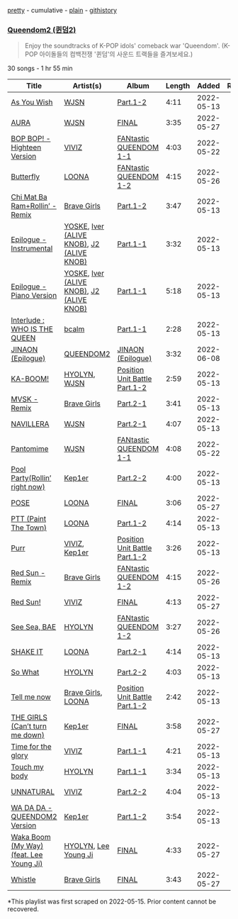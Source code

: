 [pretty](/playlists/pretty/37i9dQZF1DWSluHnSzEAUI.md) - cumulative - [plain](/playlists/plain/37i9dQZF1DWSluHnSzEAUI) - [githistory](https://github.githistory.xyz/mackorone/spotify-playlist-archive/blob/main/playlists/plain/37i9dQZF1DWSluHnSzEAUI)

### [Queendom2 \(퀸덤2\)](https://open.spotify.com/playlist/37i9dQZF1DWSluHnSzEAUI)

> Enjoy the soundtracks of K\-POP idols' comeback war 'Queendom'\. \(K\-POP 아이돌들의 컴백전쟁 '퀸덤'의 사운드 트랙들을 즐겨보세요.\)

30 songs - 1 hr 55 min

| Title | Artist(s) | Album | Length | Added | Removed |
|---|---|---|---|---|---|
| [As You Wish](https://open.spotify.com/track/14cZrslWzQ6e3Y5zrixFkK) | [WJSN](https://open.spotify.com/artist/6hhqsQZhtp9hfaZhSd0VSD) | [<Queendom2> Part.1\-2](https://open.spotify.com/album/0EympgU3LD2R2I4N5jmJO1) | 4:11 | 2022-05-13 |  |
| [AURA](https://open.spotify.com/track/4jP982FpZoDv729D0X8BiN) | [WJSN](https://open.spotify.com/artist/6hhqsQZhtp9hfaZhSd0VSD) | [<Queendom2> FINAL](https://open.spotify.com/album/5ZorEUDqewnEygf4FAOjhm) | 3:35 | 2022-05-27 |  |
| [BOP BOP! \- Highteen Version](https://open.spotify.com/track/491J2YuRjghqBNNunxzXLg) | [VIVIZ](https://open.spotify.com/artist/7Lq3yAtwi0Z7zpxEwbQQNZ) | [<Queendom2> FANtastic QUEENDOM 1\-1](https://open.spotify.com/album/7fFl1TABviXjPPBEdCOwqw) | 4:03 | 2022-05-22 |  |
| [Butterfly](https://open.spotify.com/track/2PgfMrrprDO5kwwfpPzfvm) | [LOONA](https://open.spotify.com/artist/52zMTJCKluDlFwMQWmccY7) | [<Queendom2> FANtastic QUEENDOM 1\-2](https://open.spotify.com/album/4WdZvIgh5ok6IrTKBx1UFA) | 4:15 | 2022-05-26 |  |
| [Chi Mat Ba Ram+Rollin’ \- Remix](https://open.spotify.com/track/7i6q0bO7oTHzoPU6aQso6u) | [Brave Girls](https://open.spotify.com/artist/7t5H3uQv0Zw6cQUnSTF5BB) | [<Queendom2> Part.1\-2](https://open.spotify.com/album/0EympgU3LD2R2I4N5jmJO1) | 3:47 | 2022-05-13 |  |
| [Epilogue \- Instrumental](https://open.spotify.com/track/0Yh4ibGdvYU6Bcv78KUFFY) | [YOSKE](https://open.spotify.com/artist/1R4kc8WcmmFEn7lFvPeJ5E), [Iver \(ALIVE KNOB\)](https://open.spotify.com/artist/3ITyFwK4gvAyxjd7KbgF68), [J2 \(ALIVE KNOB\)](https://open.spotify.com/artist/4e6QTwmX6eYDooCwfKyuac) | [<Queendom2> Part.1\-1](https://open.spotify.com/album/29VuFjH8b0MmLmRPeKb1cK) | 3:32 | 2022-05-13 |  |
| [Epilogue \- Piano Version](https://open.spotify.com/track/2gzJgcYyx7pbaizAJRYy6q) | [YOSKE](https://open.spotify.com/artist/1R4kc8WcmmFEn7lFvPeJ5E), [Iver \(ALIVE KNOB\)](https://open.spotify.com/artist/3ITyFwK4gvAyxjd7KbgF68), [J2 \(ALIVE KNOB\)](https://open.spotify.com/artist/4e6QTwmX6eYDooCwfKyuac) | [<Queendom2> Part.1\-1](https://open.spotify.com/album/29VuFjH8b0MmLmRPeKb1cK) | 5:18 | 2022-05-13 |  |
| [Interlude : WHO IS THE QUEEN](https://open.spotify.com/track/66KdAaSfra9lfsMs5hfjxY) | [bcalm](https://open.spotify.com/artist/7dafLVKGkbjDGvL48rfrQM) | [<Queendom2> Part.1\-1](https://open.spotify.com/album/29VuFjH8b0MmLmRPeKb1cK) | 2:28 | 2022-05-13 |  |
| [JINAON \(Epilogue\)](https://open.spotify.com/track/1KIA6tiJdtOYci9isQ1eqR) | [QUEENDOM2](https://open.spotify.com/artist/0BUt4yEmWUGULfwOcu98aj) | [<Queendom2> JINAON \(Epilogue\)](https://open.spotify.com/album/7C6PZ4R61449d9NVmDKtpq) | 3:32 | 2022-06-08 |  |
| [KA\-BOOM!](https://open.spotify.com/track/3lbXWGqf8Fqb9UWcrgexbK) | [HYOLYN](https://open.spotify.com/artist/78sJswwVn4P8aEhkF4K6fQ), [WJSN](https://open.spotify.com/artist/6hhqsQZhtp9hfaZhSd0VSD) | [<Queendom2> Position Unit Battle Part.1\-2](https://open.spotify.com/album/1w8AYEGlbx03HhNxUvNPj8) | 2:59 | 2022-05-13 |  |
| [MVSK \- Remix](https://open.spotify.com/track/5Io9E7JUo707GXVPGC68j8) | [Brave Girls](https://open.spotify.com/artist/7t5H3uQv0Zw6cQUnSTF5BB) | [<Queendom2> Part.2\-1](https://open.spotify.com/album/4UhIreAIqRgp2l8PlMGqH0) | 3:41 | 2022-05-13 |  |
| [NAVILLERA](https://open.spotify.com/track/5zLCLAce7F5J2OfE4S8yAC) | [WJSN](https://open.spotify.com/artist/6hhqsQZhtp9hfaZhSd0VSD) | [<Queendom2> Part.2\-1](https://open.spotify.com/album/4UhIreAIqRgp2l8PlMGqH0) | 4:07 | 2022-05-13 |  |
| [Pantomime](https://open.spotify.com/track/0mqHEMJdDzes00D9IToXPX) | [WJSN](https://open.spotify.com/artist/6hhqsQZhtp9hfaZhSd0VSD) | [<Queendom2> FANtastic QUEENDOM 1\-1](https://open.spotify.com/album/7fFl1TABviXjPPBEdCOwqw) | 4:08 | 2022-05-22 |  |
| [Pool Party\(Rollin’ right now\)](https://open.spotify.com/track/4RsGFsrL1NeUlKv6Zourbp) | [Kep1er](https://open.spotify.com/artist/5R7AMwDeroq6Ls0COQYpS4) | [<Queendom2> Part.2\-2](https://open.spotify.com/album/5ftR2nskDFsLbszHNIiYJp) | 4:00 | 2022-05-13 |  |
| [POSE](https://open.spotify.com/track/6L22JhubMtyZNBEFuzeZKB) | [LOONA](https://open.spotify.com/artist/52zMTJCKluDlFwMQWmccY7) | [<Queendom2> FINAL](https://open.spotify.com/album/5ZorEUDqewnEygf4FAOjhm) | 3:06 | 2022-05-27 |  |
| [PTT \(Paint The Town\)](https://open.spotify.com/track/0MEJznR74sW0mnSnkbiQia) | [LOONA](https://open.spotify.com/artist/52zMTJCKluDlFwMQWmccY7) | [<Queendom2> Part.1\-2](https://open.spotify.com/album/0EympgU3LD2R2I4N5jmJO1) | 4:14 | 2022-05-13 |  |
| [Purr](https://open.spotify.com/track/5T5OjYnQ9yemW2Eqn9piCx) | [VIVIZ](https://open.spotify.com/artist/7Lq3yAtwi0Z7zpxEwbQQNZ), [Kep1er](https://open.spotify.com/artist/5R7AMwDeroq6Ls0COQYpS4) | [<Queendom2> Position Unit Battle Part.1\-2](https://open.spotify.com/album/1w8AYEGlbx03HhNxUvNPj8) | 3:26 | 2022-05-13 |  |
| [Red Sun \- Remix](https://open.spotify.com/track/7bxYAZcTh7QJ3KpV4vOjte) | [Brave Girls](https://open.spotify.com/artist/7t5H3uQv0Zw6cQUnSTF5BB) | [<Queendom2> FANtastic QUEENDOM 1\-2](https://open.spotify.com/album/4WdZvIgh5ok6IrTKBx1UFA) | 4:15 | 2022-05-26 |  |
| [Red Sun!](https://open.spotify.com/track/5mxK8CuKCqxW7HlBjBtmRS) | [VIVIZ](https://open.spotify.com/artist/7Lq3yAtwi0Z7zpxEwbQQNZ) | [<Queendom2> FINAL](https://open.spotify.com/album/5ZorEUDqewnEygf4FAOjhm) | 4:13 | 2022-05-27 |  |
| [See Sea, BAE](https://open.spotify.com/track/1FaFCInUMdizjVUKkMZxro) | [HYOLYN](https://open.spotify.com/artist/78sJswwVn4P8aEhkF4K6fQ) | [<Queendom2> FANtastic QUEENDOM 1\-2](https://open.spotify.com/album/4WdZvIgh5ok6IrTKBx1UFA) | 3:27 | 2022-05-26 |  |
| [SHAKE IT](https://open.spotify.com/track/1ezubi9SlRqI3fHoGXjuP7) | [LOONA](https://open.spotify.com/artist/52zMTJCKluDlFwMQWmccY7) | [<Queendom2> Part.2\-1](https://open.spotify.com/album/4UhIreAIqRgp2l8PlMGqH0) | 4:14 | 2022-05-13 |  |
| [So What](https://open.spotify.com/track/2O6xWo72i6URMHmWVu4zgy) | [HYOLYN](https://open.spotify.com/artist/78sJswwVn4P8aEhkF4K6fQ) | [<Queendom2> Part.2\-2](https://open.spotify.com/album/5ftR2nskDFsLbszHNIiYJp) | 4:03 | 2022-05-13 |  |
| [Tell me now](https://open.spotify.com/track/2kIYgg1tOBTjs7XLZNwuSs) | [Brave Girls](https://open.spotify.com/artist/7t5H3uQv0Zw6cQUnSTF5BB), [LOONA](https://open.spotify.com/artist/52zMTJCKluDlFwMQWmccY7) | [<Queendom2> Position Unit Battle Part.1\-2](https://open.spotify.com/album/1w8AYEGlbx03HhNxUvNPj8) | 2:42 | 2022-05-13 |  |
| [THE GIRLS \(Can’t turn me down\)](https://open.spotify.com/track/5bZ8iEjZ0iLq6Hr6GPWsUR) | [Kep1er](https://open.spotify.com/artist/5R7AMwDeroq6Ls0COQYpS4) | [<Queendom2> FINAL](https://open.spotify.com/album/5ZorEUDqewnEygf4FAOjhm) | 3:58 | 2022-05-27 |  |
| [Time for the glory](https://open.spotify.com/track/0VCWeQuUFTz2MkivIbJVXo) | [VIVIZ](https://open.spotify.com/artist/7Lq3yAtwi0Z7zpxEwbQQNZ) | [<Queendom2> Part.1\-1](https://open.spotify.com/album/29VuFjH8b0MmLmRPeKb1cK) | 4:21 | 2022-05-13 |  |
| [Touch my body](https://open.spotify.com/track/33CmoSmppc5Xf65cf3Bv1X) | [HYOLYN](https://open.spotify.com/artist/78sJswwVn4P8aEhkF4K6fQ) | [<Queendom2> Part.1\-1](https://open.spotify.com/album/29VuFjH8b0MmLmRPeKb1cK) | 3:34 | 2022-05-13 |  |
| [UNNATURAL](https://open.spotify.com/track/4WPzzmGai2WYDwLFI86RAh) | [VIVIZ](https://open.spotify.com/artist/7Lq3yAtwi0Z7zpxEwbQQNZ) | [<Queendom2> Part.2\-2](https://open.spotify.com/album/5ftR2nskDFsLbszHNIiYJp) | 4:04 | 2022-05-13 |  |
| [WA DA DA \- QUEENDOM2 Version](https://open.spotify.com/track/2LZKv4zsNVdwA52upjZMHq) | [Kep1er](https://open.spotify.com/artist/5R7AMwDeroq6Ls0COQYpS4) | [<Queendom2> Part.1\-2](https://open.spotify.com/album/0EympgU3LD2R2I4N5jmJO1) | 3:54 | 2022-05-13 |  |
| [Waka Boom \(My Way\) \(feat\. Lee Young Ji\)](https://open.spotify.com/track/7ffdSBhoPgPcyVn2hNmiDz) | [HYOLYN](https://open.spotify.com/artist/78sJswwVn4P8aEhkF4K6fQ), [Lee Young Ji](https://open.spotify.com/artist/0Y2AcMPMpeuPXtPQGVvRBq) | [<Queendom2> FINAL](https://open.spotify.com/album/5ZorEUDqewnEygf4FAOjhm) | 4:33 | 2022-05-27 |  |
| [Whistle](https://open.spotify.com/track/7iKbV28gTF43LAeovwznXT) | [Brave Girls](https://open.spotify.com/artist/7t5H3uQv0Zw6cQUnSTF5BB) | [<Queendom2> FINAL](https://open.spotify.com/album/5ZorEUDqewnEygf4FAOjhm) | 3:43 | 2022-05-27 |  |

\*This playlist was first scraped on 2022-05-15. Prior content cannot be recovered.
